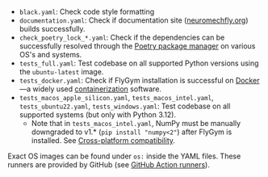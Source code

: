 - `black.yaml`: Check code style formatting
- `documentation.yaml`: Check if documentation site ([neuromechfly.org](https://neuromechfly.org/)) builds successfully.
- `check_poetry_lock_*.yaml`: Check if the dependencies can be successfully resolved through the [Poetry package manager](https://python-poetry.org/) on various OS's and systems.
- `tests_full.yaml`: Test codebase on all supported Python versions using the `ubuntu-latest` image.
- `tests_docker.yaml`: Check if FlyGym installation is successful on [Docker](https://www.docker.com/)—a widely used [containerization](https://en.wikipedia.org/wiki/Containerization_(computing)) software.
- `tests_macos_apple_silicon.yaml`, `tests_macos_intel.yaml`, `tests_ubuntu22.yaml`, `tests_windows.yaml`: Test codebase on all supported systems (but only with Python 3.12).
    - Note that in `tests_macos_intel.yaml`, NumPy must be manually downgraded to v1.* (`pip install "numpy<2"`) after FlyGym is installed. See [Cross-platform compatibility](https://neuromechfly.org/installation.html#cross-platform-compatibility).


Exact OS images can be found under `os:` inside the YAML files. These runners are provided by GitHub (see [GitHub Action runners](https://docs.github.com/en/actions/using-github-hosted-runners/using-github-hosted-runners/about-github-hosted-runners)).